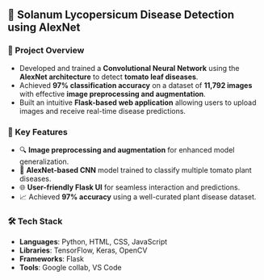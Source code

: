 ## 🍅 Solanum Lycopersicum Disease Detection using AlexNet

### 📌 Project Overview
- Developed and trained a **Convolutional Neural Network** using the **AlexNet architecture** to detect **tomato leaf diseases**.
- Achieved **97% classification accuracy** on a dataset of **11,792 images** with effective **image preprocessing and augmentation**.
- Built an intuitive **Flask-based web application** allowing users to upload images and receive real-time disease predictions.

### 🧠 Key Features
- 🔍 **Image preprocessing and augmentation** for enhanced model generalization.
- 🧠 **AlexNet-based CNN** model trained to classify multiple tomato plant diseases.
- 🌐 **User-friendly Flask UI** for seamless interaction and predictions.
- 📈 Achieved **97% accuracy** using a well-curated plant disease dataset.

### 🛠️ Tech Stack
- **Languages**: Python, HTML, CSS, JavaScript  
- **Libraries**: TensorFlow, Keras, OpenCV  
- **Frameworks**: Flask  
- **Tools**: Google collab, VS Code  
